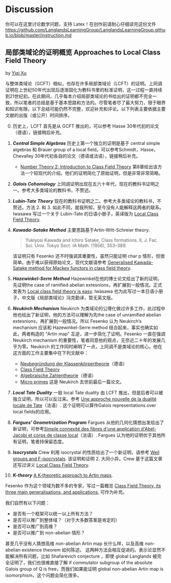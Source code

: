 # Discussion
你可以在这里讨论数学问题，支持 Latex！在创作前请耐心仔细读完这份文件 https://github.com/LanglandsLearningGroup/LanglandsLearningGroup.github.io/blob/master/instruction.md


## 局部类域论的证明概览 Approaches to Local Class Field Theory
by [Yiqi Xu](https://github.com/YiqiXu)

与整体类域论（GCFT）相似，也存在许多局部类域论（LCFT）的证明。上同调证明在上世纪50年代出现后逐渐固化为教科书里的标准证明，这一过程一直持续到21世纪初。在此期间，几乎每本介绍局部类域论的书给出的证明都不完全一致，所以笔者的总结是基于基本思路和方法的。尽管笔者尽了最大努力，限于眼界和知识有限，以下总结可能仍然不完整，欢迎补充和评论。以下列表主要依据主要文献的出版（或公开）时间排序。  

0. 历史上，LCFT 首先是从 GCFT 推出的，可以参考 Hasse 30年代初的论文（德语），链接稍后补充。
1. ***Central Simple Algebras*** 历史上第一个独立的证明是基于 central simple algebras 和 Brauer group of a local field。可以参考Schmidt，Hasse，Chevalley 30年代初各自的论文（德语或法语），链接稍后补充。
    - [Number Theory 2: Introduction to Class Field Theory](https://bookstore.ams.org/mmono-240) 第8章给出该方法一个较现代的介绍。他们的证明简化了原始证明，但是非常非常简略。
2. ***Galois Cohomology*** 上同调证明出现在五六十年代，现在的教科书证明之一。参考大多类域论的教科书，不赘述。
3. ***Lubin-Tate Theory*** 现在的教科书证明之二。参考大多类域论的教科书，不赘述。方法 2. 和 3. 如此不同，就我所知，至今没有人能解释这两者的联系。Iwasawa 写过一个关于 Lubin-Tate 的日语小册子，英译版为 [Local Class Field Theory](https://books.google.de/books/about/Local_Class_Field_Theory.html?id=iJ7vAAAAMAAJ&redir_esc=y).
4. ***Kawada-Satake Method*** 主要思路基于Artin-Witt-Schreier theory. 
    > Yukiyosi Kawada and Ichiro Satake, Class formations. II, J. Fac. Sci. Univ. Tokyo Sect. IA Math.  (1956), 353–389.  

    该证明只有 Fesenko 还不时强调其重要性，虽然只能证明 char p 情形，但很简单。由于难以获得原始论文，现代文献请参考 [Generalised Kawada-Satake method for Mackey functors in class field theory](https://doi.org/10.1007/s40879-018-0245-x).
5. ***Hazewinkel-Serre Method*** Hazewinkel在他的博士论文给出了新的证明，先证明the case of ramified abelian extesnions，再扩展到一般情况。正式发表为 [Local class field theory is easy](https://doi.org/10.1016/0001-8708(75)90156-5). Iwasawa 也为此写过一本日语小册子，中文版《局部类域论》冯克勤译，暂无英文版。
6. ***Neukirch Mechanism*** Neukirch 为类域论的公理化做过许多工作，此过程中他也给出了新证明，他的方法可以理解为先the case of unramified abelian extesnions，再扩展到一般情况。所以 Fesenko 认为 Neukirch‘s mechanism 应该和 Hazewinkel-Serre method 结合起来，事实也确实如此，两者构造的 “Artin map” 互逆，进一步简化了证明。Fesenko 一直在强调 Neukirch mechanism 的重要性，笔者同意他的观点，无奈近二十年的发展几乎为零。Neukirch 的工作同时阐明了一点，上同调不是类域论的核心。他在这方面的工作主要集中在下列文献中：
    - [Neubegründung der Klassenkörpertheorie](https://doi.org/10.1007/BF01162780)（德语）
    - [Class Field Theory](https://doi.org/10.1007/978-3-642-82465-4) 
    - [Algebraische Zahlentheorie](https://doi.org/10.1007/978-3-540-37663-7)（德语）
    - [Micro primes](https://doi.org/10.1007/BF01459755) 这是 Neukirch 去世前最后一篇论文。
7. ***Local Tate Duality*** 一般 local Tate duality 由 LCFT 推出，但是后者可以被独立证明，所以可以反过来。参考 [Une approche nouvelle de la dualité locale de Tate](https://doi.org/10.1007/PL00004476)（法语）. 这个证明可以算作Galois representations over local fields的应用。
8. ***Fargues' Geometrization Program*** Fargues 从他的几何化猜想出发给出了新证明，可参考[Simple connexité des fibres d'une application d'Abel-Jacobi et corps de classe local](https://doi.org/10.24033/asens.2418)（法语）. Fargues 认为他的证明优于其他所有证明，笔者持保留态度。
9. ***Isocrystals*** Crew 利用 isocrystal 的性质给出了一个新证明，请参考 [Weil groups and F-isocrystals](https://arxiv.org/abs/1710.05707). 该证明和证明 2. 大同小异。Crew 基于这篇文章还写过讲义 [Local Class Field Theory](https://people.clas.ufl.edu/rcrew/files/LCFT.pdf).
10. ***K-theory*** [A K-theoretic approach to Artin maps](https://arxiv.org/abs/1703.07842).

Fesenko 作为这个领域为数不多的专家，写过一篇概览 [Class Field Theory, its three main generalisations, and applications](https://doi.org/10.4171/EMSS/45), 可作为补充。

我们自然有以下问题：
- 是否有一个框架可以统一以上所有方法？
- 是否可以推广到整体域？（对于大多数答案是肯定的）
- 是否可以推广到高维？
- 是否可以推广到 non-abelian 情形？

甚至几乎没有人猜想高维 non-abelian Artin map 长什么样，以及高维 non-abelian existence theorem 如何陈述。
这两种方法会相互促进的。表示论显然不能解决所有问题，比如 Shafarevich conjecture ，即使 global Langlands 被完全证明了，我们也很难直接了解 if commutator subgroup of the absolute Galois group of Q is free，而我们如果能证明 global non-abelian Artin map is isomorphism，这个问题会简化很多。

